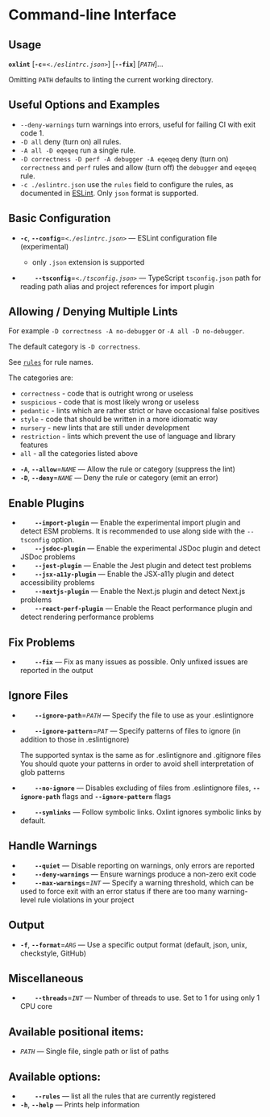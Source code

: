 # Command-line Interface

## **Usage**

**`oxlint`** \[**`-c`**=_`<./eslintrc.json>`_\] \[**`--fix`**\] \[_`PATH`_\]...

Omitting `PATH` defaults to linting the current working directory.

## Useful Options and Examples

- `--deny-warnings` turn warnings into errors, useful for failing CI with exit code 1.
- `-D all` deny (turn on) all rules.
- `-A all -D eqeqeq` run a single rule.
- `-D correctness -D perf -A debugger -A eqeqeq` deny (turn on) `correctness` and `perf` rules and allow (turn off) the `debugger` and `eqeqeq` rule.
- `-c ./eslintrc.json` use the `rules` field to configure the rules, as documented in [ESLint](https://eslint.org/docs/latest/use/configure/rules#using-configuration-files). Only `json` format is supported.

## **Basic Configuration**

- **`-c`**, **`--config`**=_`<./eslintrc.json>`_ &mdash; ESLint configuration file (experimental)

  - only `.json` extension is supported

- **`    --tsconfig`**=_`<./tsconfig.json>`_ &mdash; TypeScript `tsconfig.json` path for reading path alias and project references for import plugin

## **Allowing / Denying Multiple Lints**

For example `-D correctness -A no-debugger` or `-A all -D no-debugger`.

The default category is `-D correctness`.

See [`rules`](./rules) for rule names.

The categories are:

- `correctness` - code that is outright wrong or useless
- `suspicious` - code that is most likely wrong or useless
- `pedantic` - lints which are rather strict or have occasional false positives
- `style` - code that should be written in a more idiomatic way
- `nursery` - new lints that are still under development
- `restriction` - lints which prevent the use of language and library features
- `all` - all the categories listed above

* **`-A`**, **`--allow`**=_`NAME`_ &mdash; Allow the rule or category (suppress the lint)
* **`-D`**, **`--deny`**=_`NAME`_ &mdash; Deny the rule or category (emit an error)

## **Enable Plugins**

<!-- - **`    --disable-react-plugin`** &mdash; Disable react plugin, which is turned on by default -->
<!-- - **`    --disable-unicorn-plugin`** &mdash; Disable unicorn plugin, which is turned on by default -->
<!-- - **`    --disable-typescript-plugin`** &mdash; Disable TypeScript plugin, which is turned on by default -->

- **`    --import-plugin`** &mdash; Enable the experimental import plugin and detect ESM problems. It is recommended to use along side with the `--tsconfig` option.
- **`    --jsdoc-plugin`** &mdash; Enable the experimental JSDoc plugin and detect JSDoc problems
- **`    --jest-plugin`** &mdash; Enable the Jest plugin and detect test problems
- **`    --jsx-a11y-plugin`** &mdash; Enable the JSX-a11y plugin and detect accessibility problems
- **`    --nextjs-plugin`** &mdash; Enable the Next.js plugin and detect Next.js problems
- **`    --react-perf-plugin`** &mdash; Enable the React performance plugin and detect rendering performance problems

## **Fix Problems**

- **`    --fix`** &mdash; Fix as many issues as possible. Only unfixed issues are reported in the output

## **Ignore Files**

- **`    --ignore-path`**=_`PATH`_ &mdash; Specify the file to use as your .eslintignore
- **`    --ignore-pattern`**=_`PAT`_ &mdash; Specify patterns of files to ignore (in addition to those in .eslintignore)

  The supported syntax is the same as for .eslintignore and .gitignore files You should quote your patterns in order to avoid shell interpretation of glob patterns

- **`    --no-ignore`** &mdash; Disables excluding of files from .eslintignore files, **`--ignore-path`** flags and **`--ignore-pattern`** flags
- **`    --symlinks`** &mdash; Follow symbolic links. Oxlint ignores symbolic links by default.

## **Handle Warnings**

- **`    --quiet`** &mdash; Disable reporting on warnings, only errors are reported
- **`    --deny-warnings`** &mdash; Ensure warnings produce a non-zero exit code
- **`    --max-warnings`**=_`INT`_ &mdash; Specify a warning threshold, which can be used to force exit with an error status if there are too many warning-level rule violations in your project

## **Output**

- **`-f`**, **`--format`**=_`ARG`_ &mdash; Use a specific output format (default, json, unix, checkstyle, GitHub)

## **Miscellaneous**

- **`    --threads`**=_`INT`_ &mdash; Number of threads to use. Set to 1 for using only 1 CPU core

## **Available positional items:**

- _`PATH`_ &mdash; Single file, single path or list of paths

## **Available options:**

- **`    --rules`** &mdash; list all the rules that are currently registered
- **`-h`**, **`--help`** &mdash; Prints help information

